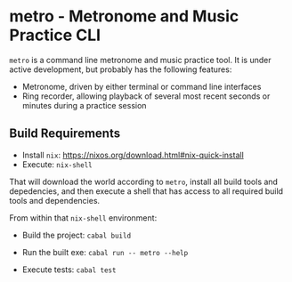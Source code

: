 metro - Metronome and Music Practice CLI
===

`metro` is a command line metronome and music practice tool. It is under active development, but probably has the following features:

 * Metronome, driven by either terminal or command line interfaces
 * Ring recorder, allowing playback of several most recent seconds or minutes during a practice session

Build Requirements
---

 * Install `nix`: https://nixos.org/download.html#nix-quick-install 
 * Execute: `nix-shell`

That will download the world according to `metro`, install all build tools and depedencies, and then execute a shell that has access to all required build tools and dependencies.

From within that `nix-shell` environment:

 * Build the project: `cabal build`

 * Run the built exe: `cabal run -- metro --help`

 * Execute tests: `cabal test`

